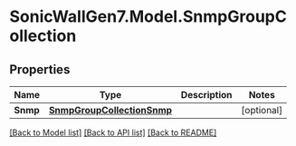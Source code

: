 # SonicWallGen7.Model.SnmpGroupCollection

## Properties

Name | Type | Description | Notes
------------ | ------------- | ------------- | -------------
**Snmp** | [**SnmpGroupCollectionSnmp**](SnmpGroupCollectionSnmp.md) |  | [optional] 

[[Back to Model list]](../README.md#documentation-for-models) [[Back to API list]](../README.md#documentation-for-api-endpoints) [[Back to README]](../README.md)


